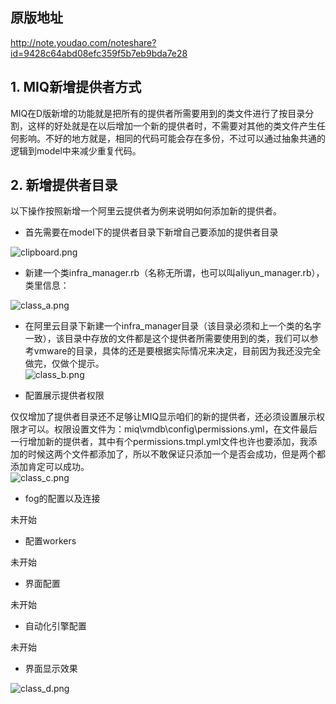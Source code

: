 ## 原版地址 ##

http://note.youdao.com/noteshare?id=9428c64abd08efc359f5b7eb9bda7e28

##   1. MIQ新增提供者方式 ##

MIQ在D版新增的功能就是把所有的提供者所需要用到的类文件进行了按目录分割，这样的好处就是在以后增加一个新的提供者时，不需要对其他的类文件产生任何影响。不好的地方就是，相同的代码可能会存在多份，不过可以通过抽象共通的逻辑到model中来减少重复代码。

##  2. 新增提供者目录 ##  

以下操作按照新增一个阿里云提供者为例来说明如何添加新的提供者。  

*  首先需要在model下的提供者目录下新增自己要添加的提供者目录  

![clipboard.png](https://bitbucket.org/repo/oE6yEX/images/1459615023-clipboard.png)  

*  新建一个类infra_manager.rb（名称无所谓，也可以叫aliyun_manager.rb），类里信息：  

![class_a.png](https://bitbucket.org/repo/oE6yEX/images/2391605025-class_a.png) 

*  在阿里云目录下新建一个infra_manager目录（该目录必须和上一个类的名字一致），该目录中存放的文件都是这个提供者所需要使用到的类，我们可以参考vmware的目录，具体的还是要根据实际情况来决定，目前因为我还没完全做完，仅做个提示。  
![class_b.png](https://bitbucket.org/repo/oE6yEX/images/1585875034-class_b.png)  

*  配置展示提供者权限  

仅仅增加了提供者目录还不足够让MIQ显示咱们的新的提供者，还必须设置展示权限才可以。权限设置文件为：miq\vmdb\config\permissions.yml，在文件最后一行增加新的提供者，其中有个permissions.tmpl.yml文件也许也要添加，我添加的时候这两个文件都添加了，所以不敢保证只添加一个是否会成功，但是两个都添加肯定可以成功。  
![class_c.png](https://bitbucket.org/repo/oE6yEX/images/257129721-class_c.png)

* fog的配置以及连接  

 未开始

*  配置workers  

未开始

* 界面配置  

未开始

* 自动化引擎配置  

未开始
 
* 界面显示效果  

![class_d.png](https://bitbucket.org/repo/oE6yEX/images/412230850-class_d.png)
